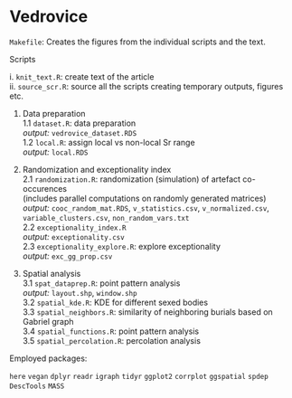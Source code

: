 # Vedrovice

`Makefile`: Creates the figures from the individual scripts and the text.

Scripts

i. `knit_text.R`: create text of the article  
ii. `source_scr.R`: source all the scripts creating temporary outputs, figures etc.  

1. Data preparation  
    1.1 `dataset.R`: data preparation  
        *output:* `vedrovice_dataset.RDS`  
    1.2 `local.R`: assign local vs non-local Sr range  
        *output:* `local.RDS`  

2. Randomization and exceptionality index    
    2.1 `randomization.R`: randomization (simulation) of artefact co-occurences  
        (includes parallel computations on randomly generated matrices)  
        *output:* `cooc_random_mat.RDS`, `v_statistics.csv`, `v_normalized.csv`, 
        `variable_clusters.csv`, `non_random_vars.txt`     
    2.2 `exceptionality_index.R`  
        *output:* `exceptionality.csv`   
    2.3 `exceptionality_explore.R`: explore exceptionality   
        *output:* `exc_gg_prop.csv`  
    
3. Spatial analysis  
    3.1 `spat_dataprep.R`: point pattern analysis  
        *output:* `layout.shp`, `window.shp`  
    3.2 `spatial_kde.R`: KDE for different sexed bodies  
    3.3 `spatial_neighbors.R`: similarity of neighboring burials based on Gabriel graph  
    3.4 `spatial_functions.R`: point pattern analysis  
    3.5 `spatial_percolation.R`: percolation analysis
<!--    3.4 `spatial_bufer.R`: Similarity of neighboring burials based on couts in buffer zones    -->

Employed packages:

`here`
`vegan`
`dplyr`
`readr`
`igraph`
`tidyr`
`ggplot2`
`corrplot`
`ggspatial`
`spdep`
`DescTools`
`MASS`

